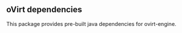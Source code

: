 oVirt dependencies
------------------

This package provides pre-built java dependencies for ovirt-engine.
